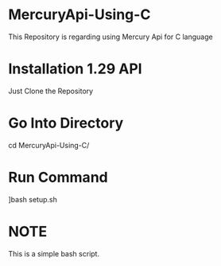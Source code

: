 # MercuryApi-Using-C
This Repository is regarding using Mercury Api for C language

# Installation 1.29 API
Just Clone the Repository 

# Go Into Directory 
cd MercuryApi-Using-C/

# Run Command
]bash setup.sh





# NOTE
This is a simple bash script.
